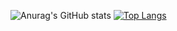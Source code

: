 ![Anurag's GitHub stats](https://github-readme-stats.vercel.app/api?username=SawaShuya&show_icons=true&theme=dracula) [![Top Langs](https://github-readme-stats.vercel.app/api/top-langs/?username=SawaShuya&theme=dracula)](https://github.com/SawaShuya/github-readme-stats)

<!--
**SawaShuya/SawaShuya** is a ✨ _special_ ✨ repository because its `README.md` (this file) appears on your GitHub profile.

Here are some ideas to get you started:

- 🔭 I’m currently working on ...
- 🌱 I’m currently learning ...
- 👯 I’m looking to collaborate on ...
- 🤔 I’m looking for help with ...
- 💬 Ask me about ...
- 📫 How to reach me: ...
- 😄 Pronouns: ...
- ⚡ Fun fact: ...
-->
